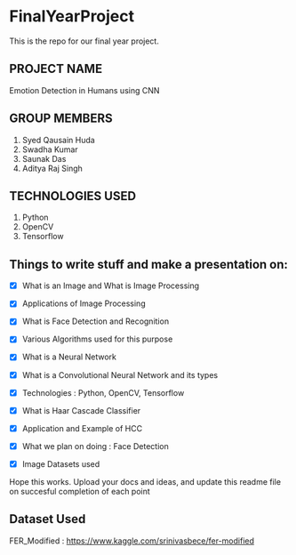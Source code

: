 # FinalYearProject
This is the repo for our final year project.

## PROJECT NAME
Emotion Detection in Humans using CNN

## GROUP MEMBERS
1. Syed Qausain Huda
2. Swadha Kumar
3. Saunak Das
4. Aditya Raj Singh

## TECHNOLOGIES USED
1. Python
2. OpenCV
3. Tensorflow


## Things to write stuff and make a presentation on:
- [x] What is an Image and What is Image Processing
- [x] Applications of Image Processing
- [x] What is Face Detection and Recognition
- [x] Various Algorithms used for this purpose
- [x] What is a Neural Network
- [x] What is a Convolutional Neural Network and its types
- [x] Technologies : Python, OpenCV, Tensorflow
- [x] What is Haar Cascade Classifier
- [x] Application and Example of HCC
- [x] What we plan on doing : Face Detection
- [x] Image Datasets used


Hope this works.
Upload your docs and ideas, and update this readme file on succesful completion of each point

## Dataset Used
FER_Modified : https://www.kaggle.com/srinivasbece/fer-modified
